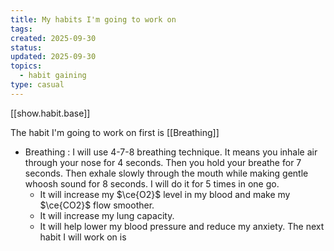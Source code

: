 ```yaml
---
title: My habits I'm going to work on
tags:
created: 2025-09-30
status:
updated: 2025-09-30
topics:
  - habit gaining
type: casual
---
```

[[show.habit.base]]

The habit I'm going to work on first is [[Breathing]]
* Breathing : I will use 4-7-8 breathing technique.
  It means you inhale air through your nose for 4 seconds. Then you hold your breathe for 7 seconds. Then exhale slowly through the mouth while making gentle whoosh sound for 8 seconds. I will do it for 5 times in one go.
  * It will increase my $\ce{O2}$ level in my blood and make my $\ce{CO2}$ flow smoother.
  * It will increase my lung capacity.
  * It will help lower my blood pressure and reduce my anxiety.
The next habit I will work on is       